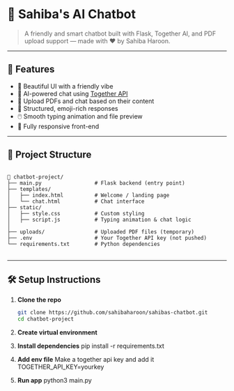 # 🤖 Sahiba's AI Chatbot

> A friendly and smart chatbot built with Flask, Together AI, and PDF upload support — made with ♥️ by Sahiba Haroon.


---

## 🚀 Features

- 🌈 Beautiful UI with a friendly vibe
- 🧠 AI-powered chat using [Together API](https://www.together.ai/)
- 📄 Upload PDFs and chat based on their content
- 💬 Structured, emoji-rich responses
- 🖱️ Smooth typing animation and file preview
- 📱 Fully responsive front-end

---

## 📂 Project Structure
<pre>
<code>
📁 chatbot-project/
├── main.py                 # Flask backend (entry point)
├── templates/
│   ├── index.html          # Welcome / landing page
│   └── chat.html           # Chat interface
├── static/
│   ├── style.css           # Custom styling
│   ├── script.js           # Typing animation & chat logic
│   
├── uploads/                # Uploaded PDF files (temporary)
├── .env                    # Your Together API key (not pushed)
└── requirements.txt        # Python dependencies
</code>
</pre>

---

## 🛠️ Setup Instructions

1. **Clone the repo**
   ```bash
   git clone https://github.com/sahibaharoon/sahibas-chatbot.git
   cd chatbot-project
2. **Create virtual environment**

3. **Install dependencies**
      pip install -r requirements.txt
4. **Add env file**
   Make a together api key and add it
   TOGETHER_API_KEY=yourkey
6. **Run app**
   python3 main.py


   
